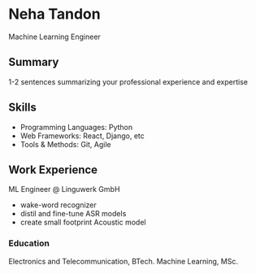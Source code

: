 # Neha Tandon
Machine Learning Engineer

## Summary
1-2 sentences summarizing your professional experience and expertise

## Skills
- Programming Languages: Python 
- Web Frameworks: React, Django, etc
- Tools & Methods: Git, Agile

## Work Experience

ML Engineer @ Linguwerk GmbH
- wake-word recognizer
- distil and fine-tune ASR models
- create small footprint Acoustic model


### Education
Electronics and Telecommunication, BTech.
Machine Learning, MSc.


